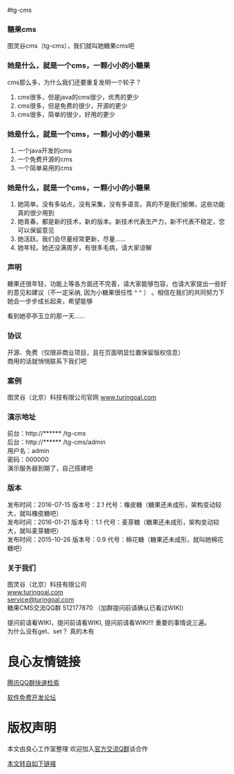 #tg-cms
### **糖果cms**
图灵谷cms（tg-cms），我们就叫她糖果cms吧


### 她是什么，就是一个cms，一颗小小的小糖果   

cms那么多，为什么我们还要重复发明一个轮子？ 
 
1. cms很多，但是java的cms很少，优秀的更少   
2. cms很多，但是免费的很少，开源的更少  
3. cms很多，简单的很少，好用的更少   


### 她是什么，就是一个cms，一颗小小的小糖果 

1. 一个java开发的cms  
2. 一个免费开源的cms  
3. 一个简单易用的cms  


### 她是什么，就是一个cms，一颗小小的小糖果 
1. 她简单。没有多站点，没有采集，没有多语言。真的不是我们偷懒，这些功能真的很少用到  
2. 她青春。都是新的技术，新的版本。新技术代表生产力，新不代表不稳定，您可以保留意见
3. 她活跃。我们会尽量经常更新，尽量......
4. 她年轻。她还没满周岁，有很多毛病，请大家谅解  

### 声明
糖果还很年轻，功能上等各方面还不完善，请大家能够包容，也请大家提出一些好的意见和建议（不一定采纳, 因为小糖果很任性 ^ ^ ） 。相信在我们的共同努力下她会一步步成长起来，希望能够

看到她亭亭玉立的那一天......

### 协议
开源、免费（仅限非商业项目，且在页面明显位置保留版权信息）  
商用的话就悄悄联系下我们吧

### 案例
图灵谷（北京）科技有限公司官网  www.turingoal.com  

### 演示地址  
前台：http://****** /tg-cms  
后台：http://****** /tg-cms/admin  
用户名：admin  
密码：000000  
演示服务器到期了，自己搭建吧  

### 版本
发布时间：2016-07-15  版本号：2.1  代号：橡皮糖（糖果还未成形，架构变动较大，就叫橡皮糖吧）   
发布时间：2016-01-21  版本号：1.1  代号：麦芽糖（糖果还未成形，架构变动较大，就叫麦芽糖吧）   
发布时间：2015-10-26  版本号：0.9  代号：棉花糖（糖果还未成形，就叫她棉花糖吧） 

### 关于我们
图灵谷（北京）科技有限公司  
www.turingoal.com  
service@turingoal.com  
糖果CMS交流QQ群 512177870 （加群提问前请确认已看过WIKI）

提问前请看WIKI，提问前请看WIKI, 提问前请看WIKI!!! 重要的事情说三遍。  
为什么没有get、set？  真的木有  


 # 良心友情链接

[腾讯QQ群快速检索](http://u.720life.cn/s/8cf73f7c)

[软件免费开发论坛](http://u.720life.cn/s/bbb01dc0)

# 版权声明 

本文由良心工作室整理 欢迎加入[官方交流Q群](https://u.720life.cn/s/f2316816)谈合作

[本文转自如下链接](http://u.720life.cn/g/2e71d0f0a5c601172267ba20d3a43c6e38ed3a505ffbc7bd403176ac8e627486673ef6a29db924d3d5e238473aad65993db4a5a66970d7e84fe170bdcf9e9e47)